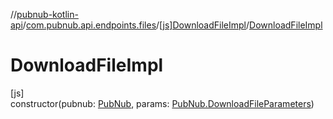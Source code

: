 //[pubnub-kotlin-api](../../../index.md)/[com.pubnub.api.endpoints.files](../index.md)/[[js]DownloadFileImpl](index.md)/[DownloadFileImpl](-download-file-impl.md)

# DownloadFileImpl

[js]\
constructor(pubnub: [PubNub](../../[root]/-pub-nub/index.md), params: [PubNub.DownloadFileParameters](../../[root]/-pub-nub/-download-file-parameters/index.md))
